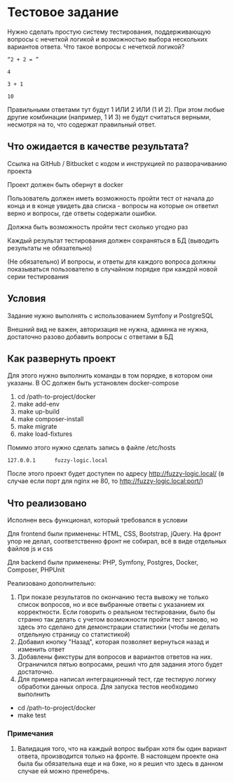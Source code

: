 # Тестовое задание

Нужно сделать простую систему тестирования, поддерживающую вопросы с нечеткой логикой и возможностью выбора нескольких вариантов ответа.
Что такое вопросы с нечеткой логикой?

```
“2 + 2 = ”

4

3 + 1

10
```

Правильными ответами тут будут 1 ИЛИ 2 ИЛИ (1 И 2). При этом любые другие комбинации (например, 1 И 3) не будут считаться верными, несмотря на то, что содержат правильный ответ.

## Что ожидается в качестве результата?

Cсылка на GitHub / Bitbucket с кодом и инструкцией по разворачиванию проекта

Проект должен быть обернут в docker

Пользователь должен иметь возможность пройти тест от начала до конца и в конце увидеть два списка - вопросы на которые он ответил верно и вопросы, где ответы содержали ошибки.

Должна быть возможность пройти тест сколько угодно раз

Каждый результат тестирования должен сохраняться в БД (выводить результаты не обязательно)

(Не обязательно) И вопросы, и ответы для каждого вопроса должны показываться пользователю в случайном порядке при каждой новой серии тестирования

## Условия

Задание нужно выполнять с использованием Symfony и PostgreSQL

Внешний вид не важен, авторизация не нужна, админка не нужна, достаточно разово добавить вопросы с ответами в БД

## Как развернуть проект
Для этого нужно выполнить команды в том порядке, в котором они указаны.
В ОС должен быть установлен docker-compose

1. cd /path-to-project/docker
2. make add-env
3. make up-build
4. make composer-install
5. make migrate
6. make load-fixtures

Помимо этого нужно сделать запись в файле /etc/hosts

`127.0.0.1      fuzzy-logic.local`

После этого проект будет доступен по адресу http://fuzzy-logic.local/ (в случае если порт для nginx не 80, то http://fuzzy-logic.local:port/)

## Что реализовано
Исполнен весь функционал, который требовался в условии

Для frontend были применены: HTML, CSS, Bootstrap, jQuery. На фронт упор не делал, соответственно фронт не собирал, всё в виде отдельных файлов js и css

Для backend были применены: PHP, Symfony, Postgres, Docker, Composer, PHPUnit

Реализовано дополнительно:
1. При показе результатов по окончанию теста вывожу не только список вопросов, но и все выбранные ответы с указанием их корректности. Если говорить о реальном тестировании, было бы странно так делать с учетом возможности пройти тест заново, но здесь это сделано для демонстрации статистики (чтобы не делать отдельную страницу со статистикой)
2. Добавил кнопку "Назад", которая позволяет вернуться назад и изменить ответ
3. Добавлены фикстуры для вопросов и вариантов ответов на них. Ограничился пятью вопросами, решил что для задания этого будет достаточно.
4. Для примера написал интеграционный тест, где тестирую логику обработки данных опроса. Для запуска тестов необходимо выполнить 
- cd /path-to-project/docker
- make test

### Примечания
1. Валидация того, что на каждый вопрос выбран хотя бы один вариант ответа, производится только на фронте. В настоящем проекте она была бы обязательна еще и на бэке, но я решил что здесь в данном случае ей можно пренебречь.  
